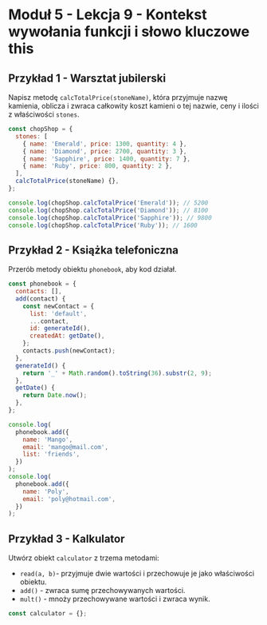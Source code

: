 # Moduł 5 - Lekcja 9 - Kontekst wywołania funkcji i słowo kluczowe this

## Przykład 1 - Warsztat jubilerski

Napisz metodę `calcTotalPrice(stoneName)`, która przyjmuje nazwę kamienia, oblicza i zwraca całkowity koszt kamieni o tej nazwie, ceny i ilości z właściwości `stones`.

```js
const chopShop = {
  stones: [
    { name: 'Emerald', price: 1300, quantity: 4 },
    { name: 'Diamond', price: 2700, quantity: 3 },
    { name: 'Sapphire', price: 1400, quantity: 7 },
    { name: 'Ruby', price: 800, quantity: 2 },
  ],
  calcTotalPrice(stoneName) {},
};

console.log(chopShop.calcTotalPrice('Emerald')); // 5200
console.log(chopShop.calcTotalPrice('Diamond')); // 8100
console.log(chopShop.calcTotalPrice('Sapphire')); // 9800
console.log(chopShop.calcTotalPrice('Ruby')); // 1600
```

## Przykład 2 -  Książka telefoniczna

Przerób metody obiektu `phonebook`, aby kod działał.

```js
const phonebook = {
  contacts: [],
  add(contact) {
    const newContact = {
      list: 'default',
      ...contact,
      id: generateId(),
      createdAt: getDate(),
    };
    contacts.push(newContact);
  },
  generateId() {
    return '_' + Math.random().toString(36).substr(2, 9);
  },
  getDate() {
    return Date.now();
  },
};

console.log(
  phonebook.add({
    name: 'Mango',
    email: 'mango@mail.com',
    list: 'friends',
  })
);
console.log(
  phonebook.add({
    name: 'Poly',
    email: 'poly@hotmail.com',
  })
);
```

## Przykład 3 - Kalkulator

Utwórz obiekt `calculator` z trzema metodami:

- `read(a, b)`- przyjmuje dwie wartości i przechowuje je jako właściwości obiektu.
- `add()` - zwraca sumę przechowywanych wartości.
- `mult()` - mnoży przechowywane wartości i zwraca wynik.

```js
const calculator = {};
```
